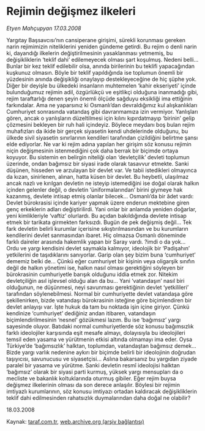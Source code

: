 # Rejimin değişmez ilkeleri

*Etyen Mahçupyan 17.03.2008*

<div class="yazi">Yargıtay Başsavcısı’nın cansiperane girişimi, sürekli korunması gereken narin rejimimizin niteliklerini yeniden gündeme getirdi. Bu rejim o denli narin ki, dayandığı ilkelerin değiştirilmesinin yasaklanması yetmemiş, bu değişikliklerin ‘teklif dahi’ edilemeyecek olması şart koşulmuş. Nedeni belli... Bunlar bir kez teklif edilebilir olsa, anında birilerinin bu teklifi yapacağından kuşkunuz olmasın. Böyle bir teklif yapıldığında ise toplumun önemli bir yüzdesinin anında değişikliği onaylayıp destekleyeceğine de hiç şüphe yok. Diğer bir deyişle bu ülkedeki insanların muhtemelen ‘kahir ekseriyeti’ içinde bulunduğumuz rejimin adil, özgürlükçü ve eşitlikçi olduğuna inanmadığı gibi, rejim taraftarlığı denen şeyin önemli ölçüde sağduyu eksikliği ima ettiğinin farkındalar. Ama ne yaparsınız ki Osmanlı’dan devraldığımız kul alışkanlıkları Cumhuriyet sonrasında vatandaş gibi davranmamıza izin vermiyor. Yanlışları gören, ancak o yanlışların düzeltilmesi için kılını kıpırdatmayıp ‘birinin’ gelip çözmesini bekleyen bir ruh hali içindeyiz. Böylece meydanı boş bulan rejim muhafızları da ikide bir gerçek siyasetin kendi uhdelerinde olduğunu, bu ülkede sivil siyasetin sınırlarının kendileri tarafından çizildiğini belirtme şansı elde ediyorlar. 
Ne var ki rejim adına yapılan her girişim söz konusu rejimin niçin değişmesinin istenmediğini çok daha berrak bir biçimde ortaya koyuyor. Bu sistemin en belirgin niteliği olan ‘devletçilik’ devleti toplumun üzerinde, ondan bağımsız bir siyasi irade olarak tasavvur etmekte. Sanki düşünen, hisseden ve arzulayan bir devlet var. Ve tabii istedikleri olmayınca da kızan, sinirlenen, alınan, hatta küsen bir devlet. Bu heybetli, ulaşılmaz ancak nazlı ve kırılgan devletin ne isteyip istemediğini ise doğal olarak halkın içinden gelenler değil, o devletin ‘üniformalarından’ birini giymeye hak kazanmış, devlete intisap etmiş olanlar bilecek... Osmanlı’da bir âdet vardı: Devlet bürokrasisi içinde kariyer yapmak üzere enderun mektebine giren genç erkeklerin adları değiştirilirdi. Yani onlar bir anlamda yeniden doğarlar, yeni kimlikleriyle ‘vaftiz’ olurlardı. Bu açıdan bakıldığında devlete intisap etmek bir tarikata girmekten farksızdı. Bugün de pek değişmiş değil... Tek fark devletin belirli kurumlar içerisine sıkıştırılmasından ve bu kurumların kendilerini devlet sanmasından ibaret. Hiç olmazsa Osmanlı döneminde farklı daireler arasında hakemlik yapan bir Saray vardı. ?imdi o da yok... Ordu ve yargı kendisini devlet saymakla kalmıyor, ideolojik bir ‘Padişahın’ yetkilerini de taşıdıklarını sanıyorlar. Garip olan şey bizim buna ‘cumhuriyet’ dememiz belki de... Çünkü eğer cumhuriyet bir kişinin veya oligarşik sınıfın değil de halkın yönetimi ise, halkın nasıl olması gerektiğini söyleyen bir bürokrasinin cumhuriyetle barışık olduğunu iddia etmek zor.
Nitekim devletçiliğin asıl işlevsel olduğu alan da bu... Yani ‘vatandaşın’ nasıl biri olduğunun, ne düşünmesi, neyi savunması gerektiğinin devlet ‘yetkilileri’ tarafından söylenebilmesi. Normal bir cumhuriyette devlet vatandaşa göre şekillenirken, bizde vatandaşı bürokrasinin isteğine göre biçimlendiren bir devlet anlayışı var. İşte hukuk da tam bu noktada işin içine giriyor. Çünkü kendinize ‘cumhuriyet’ dediğiniz andan itibaren, vatandaşın biçimlendirilmesinin ‘nesnel’ gözükmesi lazım. Bu ise ‘bağımsız’ yargı sayesinde oluyor. Batıdaki normal cumhuriyetlerde söz konusu bağımsızlık farklı ideolojiler karşısında eşit mesafe almayı, dolayısıyla bu ideolojileri temsil eden yasama ve yürütmenin etkisi altında olmamayı ima eder. Oysa Türkiye’de ‘bağımsızlık’ halktan, toplumdan, vatandaştan bağımsız demek... Bizde yargı varlık nedenine aykırı bir biçimde belirli bir ideolojinin doğrudan taşıyıcısı, savunucusu ve siyasetçisi... Aslına bakarsanız bu yargıdan ziyade paralel bir yasama ve yürütme. Sanki devletin resmî ideolojisi halktan ‘bağımsız’ olarak bir siyasi parti kurmuş, yüksek yargı mensupları da o mecliste ve bakanlık koltuklarında oturmuş gibiler. 
Eğer rejim buysa değişmez ilkelerinin olması da son derece anlaşılır. Böylesi bir rejimin imtiyazlı kurumlarının, söz konusu imtiyazı ortadan kaldıracak değişikliklerin teklif dahi edilmesinden rahatsızlık duymalarından daha doğal ne olabilir?

18.03.2008</div>

Kaynak: [taraf.com.tr](http://www.taraf.com.tr:80/etyen-mahcupyan/makale-rejimin-degismez-ilkeleri.htm), [web.archive.org (arşiv bağlantısı)](http://web.archive.org/web/20101007155008/http://www.taraf.com.tr:80/etyen-mahcupyan/makale-rejimin-degismez-ilkeleri.htm)
